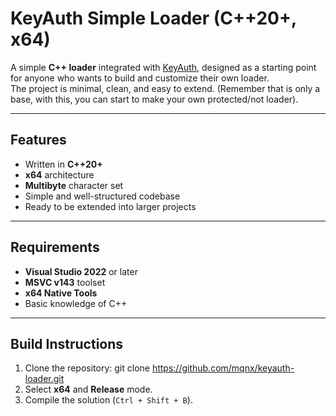 # KeyAuth Simple Loader (C++20+, x64)

A simple **C++ loader** integrated with [KeyAuth](https://keyauth.cc), designed as a starting point for anyone who wants to build and customize their own loader.  
The project is minimal, clean, and easy to extend. (Remember that is only a base, with this, you can start to make your own protected/not loader).

---

## Features
- Written in **C++20+**
- **x64** architecture
- **Multibyte** character set
- Simple and well-structured codebase
- Ready to be extended into larger projects

---

## Requirements
- **Visual Studio 2022** or later  
- **MSVC v143** toolset  
- **x64 Native Tools**  
- Basic knowledge of C++

---

## Build Instructions
1. Clone the repository: git clone https://github.com/mqnx/keyauth-loader.git
2. Select **x64** and **Release** mode.
4. Compile the solution (`Ctrl + Shift + B`).

